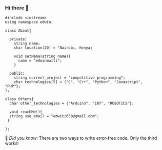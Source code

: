 ### Hi there 👋

<!--
**edwinmwiti/edwinmwiti** is a ✨ _special_ ✨ repository because its `README.md` (this file) appears on your GitHub profile.

Here are some ideas to get you started:

- 🔭 I’m currently working on ...
- 🌱 I’m currently learning ...
- 👯 I’m looking to collaborate on ...
- 🤔 I’m looking for help with ...
- 💬 Ask me about ...
- 📫 How to reach me: ...
- 😄 Pronouns: ...
- ⚡ Fun fact: ...
-->


    #include <iostream>
    using namespace edwin;

    class About{
  
      private:
        string name;
        char location[20] = "Nairobi, Kenya;
    
        void setName(string name){
          name = "edwinmwiti";
        }
   
      public:
        string current_project = "competitive programming";
        char technologies[5] = {"C", "C++", "Python", "Javascript", "PHP"};
    };

    class Others{
      char other_technologies = {"Arduino", "IOT", "ROBOTICS"};
  
      void reachMe(){
      string use_email = "emwiti658@gmail.com";
     }

    };
  

💬 _Did you know:_ There are two ways to write error-free code. Only the third works!

